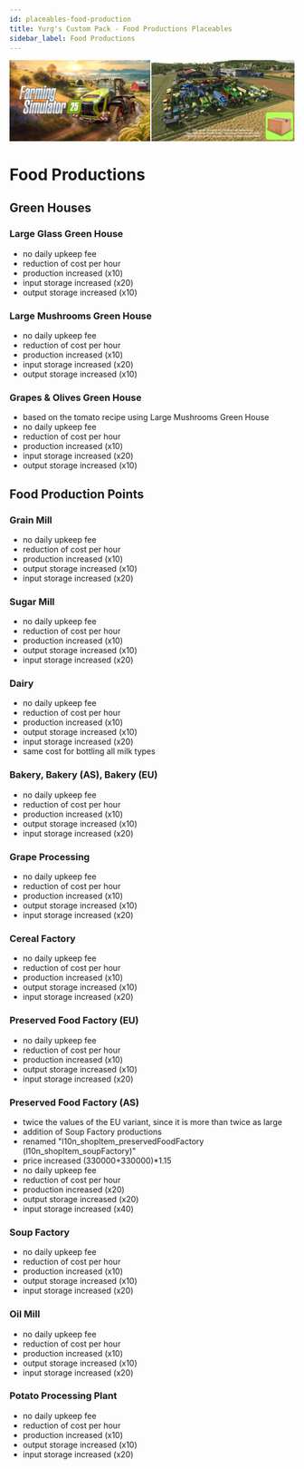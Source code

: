```yaml
---
id: placeables-food-production
title: Yurg's Custom Pack - Food Productions Placeables
sidebar_label: Food Productions
---
```

[![](modHeader.png)](modScreen.png)
# Food Productions

## Green Houses

### Large Glass Green House
- no daily upkeep fee
- reduction of cost per hour
- production increased (x10)
- input storage increased (x20)
- output storage increased (x10)

### Large Mushrooms Green House
- no daily upkeep fee
- reduction of cost per hour
- production increased (x10)
- input storage increased (x20)
- output storage increased (x10)

### Grapes & Olives Green House
- based on the tomato recipe using Large Mushrooms Green House
- no daily upkeep fee
- reduction of cost per hour
- production increased (x10)
- input storage increased (x20)
- output storage increased (x10)


## Food Production Points

### Grain Mill
- no daily upkeep fee
- reduction of cost per hour
- production increased (x10)
- output storage increased (x10)
- input storage increased (x20)

### Sugar Mill
- no daily upkeep fee
- reduction of cost per hour
- production increased (x10)
- output storage increased (x10)
- input storage increased (x20)

### Dairy
- no daily upkeep fee
- reduction of cost per hour
- production increased (x10)
- output storage increased (x10)
- input storage increased (x20)
- same cost for bottling all milk types

### Bakery, Bakery (AS), Bakery (EU)
- no daily upkeep fee
- reduction of cost per hour
- production increased (x10)
- output storage increased (x10)
- input storage increased (x20)

### Grape Processing
- no daily upkeep fee
- reduction of cost per hour
- production increased (x10)
- output storage increased (x10)
- input storage increased (x20)

### Cereal Factory
- no daily upkeep fee
- reduction of cost per hour
- production increased (x10)
- output storage increased (x10)
- input storage increased (x20)

### Preserved Food Factory (EU)
- no daily upkeep fee
- reduction of cost per hour
- production increased (x10)
- output storage increased (x10)
- input storage increased (x20)

### Preserved Food Factory (AS)
- twice the values of the EU variant, since it is more than twice as large
- addition of Soup Factory productions
- renamed "l10n_shopItem_preservedFoodFactory (l10n_shopItem_soupFactory)"
- price increased (330000+330000)*1.15
- no daily upkeep fee
- reduction of cost per hour
- production increased (x20)
- output storage increased (x20)
- input storage increased (x40)

### Soup Factory
- no daily upkeep fee
- reduction of cost per hour
- production increased (x10)
- output storage increased (x10)
- input storage increased (x20)

### Oil Mill
- no daily upkeep fee
- reduction of cost per hour
- production increased (x10)
- output storage increased (x10)
- input storage increased (x20)

### Potato Processing Plant
- no daily upkeep fee
- reduction of cost per hour
- production increased (x10)
- output storage increased (x10)
- input storage increased (x20)
